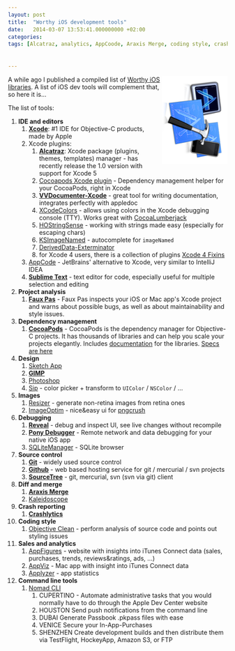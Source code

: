 ```yaml
---
layout: post
title:  "Worthy iOS development tools"
date:   2014-03-07 13:53:41.000000000 +02:00
categories: 
tags: [Alcatraz, analytics, AppCoode, Araxis Merge, coding style, crash, Crashlytics, debug, dependency, design, dev, developer, diff, GIMP, Git, Github, IDE, Kaleidoscope, merge, Nomad CLI, Objective Clean, plugins, Pony Debugger, Reveal, SourceTree, Sublime, tool, VVDocumenter]


---
```


<img style="float: right;" width="30%" src="/assets/developertools.png">

A while ago I published a compiled list of [Worthy iOS libraries](2013-11-06-ios-libraries/).
A list of iOS dev tools will complement that, so here it is\...

The list of tools:

1.  **IDE and editors**
    1.  **[Xcode](https://developer.apple.com/xcode/)**: \#1 IDE for Objective-C products, made by Apple
    2.  Xcode plugins:
        1.  **[Alcatraz](http://alcatraz.io/)**: Xcode package (plugins, themes, templates) manager - has recently release the 1.0 version with support for Xcode 5
        2.  [Cocoapods Xcode plugin](https://github.com/kattrali/cocoapods-xcode-plugin) - Dependency management helper for your CocoaPods, right in Xcode
        3.  **[VVDocumenter-Xcode](https://github.com/onevcat/VVDocumenter-Xcode)** - great tool for writing documentation, integrates perfectly with appledoc
        4.  [XCodeColors](https://github.com/robbiehanson/XcodeColors) - allows using colors in the Xcode debugging console (TTY). Works great with [CocoaLumberjack](https://github.com/CocoaLumberjack/CocoaLumberjack)
        5.  [HOStringSense](https://github.com/holtwick/HOStringSense-for-Xcode) - working with strings made easy (especially for escaping chars)
        6.  [KSImageNamed](https://github.com/ksuther/KSImageNamed-Xcode) - autocomplete for `imageNamed`
        7.  [DerivedData-Exterminator](https://github.com/kattrali/deriveddata-exterminator)
        8.  for Xcode 4 users, there is a collection of plugins [Xcode 4 Fixins](https://github.com/davekeck/Xcode-4-Fixins)
    3.  [AppCode](http://www.jetbrains.com/objc/) - JetBrains\' alternative to Xcode, very similar to IntelliJ IDEA
    4.  **[Sublime Text](http://www.sublimetext.com/)** - text editor for code, especially useful for multiple selection and editing
2.  **Project analysis**
    1.  **[Faux Pas](http://fauxpasapp.com/)** - Faux Pas inspects your iOS or Mac app's Xcode project and warns about possible bugs, as well as about maintainability and style issues.
3.  **Dependency management**
    1.  **[CocoaPods](http://cocoapods.org/)** - CocoaPods is the dependency manager for Objective-C projects. It has thousands of libraries and can help you scale your projects elegantly. Includes [documentation](http://cocoadocs.org/) for the libraries. [Specs are here](https://github.com/CocoaPods/Specs)
4.  **Design**
    1.  [Sketch App](https://www.sketchapp.com/)
    2.  **[GIMP](http://www.gimp.org/)**
    3.  [Photoshop](http://www.photoshop.com/)
    4.  [Sip](https://itunes.apple.com/us/app/sip/id507257563?mt=12) - color picker + transform to `UIColor` / `NSColor` / ...
5.  **Images**
    1.  [Resizer](https://itunes.apple.com/us/app/resizer/id411277085?mt=12) - generate non-retina images from retina ones
    2.  [ImageOptim](http://imageoptim.com/) - nice&easy ui for [pngcrush](http://pngcrush.com/)
6.  **Debugging**
    1.  **[Reveal](http://revealapp.com/)** - debug and inspect UI, see live changes without recompile
    2.  **[Pony Debugger](https://github.com/square/PonyDebugger)** - Remote network and data debugging for your native iOS app
    3.  [SQLiteManager](http://sourceforge.net/projects/sqlitebrowser/) - SQLite browser
7.  **Source control**
    1.  **[Git](http://gitscm.org/)** - widely used source control
    2.  **[Github](github.com)** - web based hosting service for git / mercurial / svn projects
    3.  **[SourceTree](http://www.sourcetreeapp.com/)** - git, mercurial, svn (svn via git) client
8.  **Diff and merge**
    1.  **[Araxis Merge](http://www.araxis.com/merge/)**
    2.  [Kaleidoscope](http://www.kaleidoscopeapp.com/)
9.  **Crash reporting**
    1.  **[Crashlytics](http://www.crashlytics.com)**
10. **Coding style**
    1.  [Objective Clean](http://objclean.com/index.php) - perform analysis of source code and points out styling issues
11. **Sales and analytics**
    1.  [AppFigures](appfigures.com) - website with insights into iTunes Connect data (sales, purchases, trends, reviews&ratings, ads, ...)
    2.  [AppViz](https://appviz.com) - Mac app with insight into iTunes Connect data
    3.  [Applyzer](applyzer.com) - app statistics
12. **Command line tools**
    1.  [Nomad CLI](http://nomad-cli.com/)
        1.  CUPERTINO - Automate administrative tasks that you would normally have to do through the Apple Dev Center website
        2.  HOUSTON Send push notifications from the command line
        3.  DUBAI Generate Passbook .pkpass files with ease
        4.  VENICE Secure your In-App-Purchases
        5.  SHENZHEN Create development builds and then distribute them via TestFlight, HockeyApp, Amazon S3, or FTP
